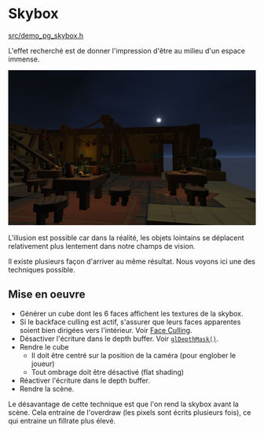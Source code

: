 # Skybox

[src/demo_pg_skybox.h](../src/demo_pg_skybox.h)

L'effet recherché est de donner l'impression d'être au milieu d'un espace immense.

![Screenshot](skybox.png)

L'illusion est possible car dans la réalité, les objets lointains se déplacent relativement plus lentement dans notre champs de vision.

Il existe plusieurs façon d'arriver au même résultat. Nous voyons ici une des techniques possible.

## Mise en oeuvre

- Générer un cube dont les 6 faces affichent les textures de la skybox.
- Si le backface culling est actif, s'assurer que leurs faces apparentes soient bien dirigées vers l'intérieur. Voir [Face Culling](https://www.khronos.org/opengl/wiki/Face_Culling).
- Désactiver l'écriture dans le depth buffer. Voir [```glDepthMask()```](http://docs.gl/gl3/glDepthMask).
- Rendre le cube
    - Il doit être centré sur la position de la caméra (pour englober le joueur)
    - Tout ombrage doit être désactivé (flat shading)
- Réactiver l'écriture dans le depth buffer.
- Rendre la scène.

Le désavantage de cette technique est que l'on rend la skybox avant la scène. Cela entraine de l'overdraw (les pixels sont écrits plusieurs fois), ce qui entraine un fillrate plus élevé.